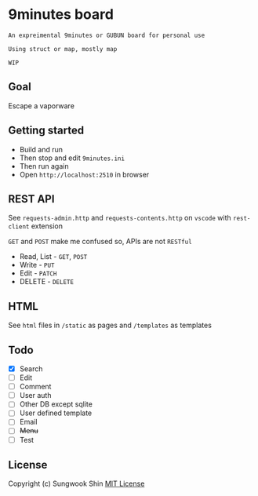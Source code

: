 # 9minutes board

```
An expreimental 9minutes or GUBUN board for personal use

Using struct or map, mostly map

WIP
```

## Goal

Escape a vaporware


## Getting started

* Build and run
* Then stop and edit `9minutes.ini`
* Then run again
* Open `http://localhost:2510` in browser


## REST API

See `requests-admin.http` and `requests-contents.http` on `vscode` with `rest-client` extension

`GET` and `POST` make me confused so, APIs are not `RESTful`

* Read, List - `GET`, `POST`
* Write - `PUT`
* Edit - `PATCH`
* DELETE - `DELETE`


## HTML

See `html` files in `/static` as pages and `/templates` as templates


## Todo
- [x] Search
- [ ] Edit
- [ ] Comment
- [ ] User auth
- [ ] Other DB except sqlite
- [ ] User defined template
- [ ] Email
- [ ] ~~Menu~~
- [ ] Test

## License
Copyright (c) Sungwook Shin
[MIT License](http://www.opensource.org/licenses/MIT)
